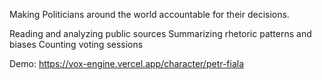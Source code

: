 Making Politicians around the world accountable for their decisions.

Reading and analyzing public sources
Summarizing rhetoric patterns and biases
Counting voting sessions

Demo: https://vox-engine.vercel.app/character/petr-fiala

